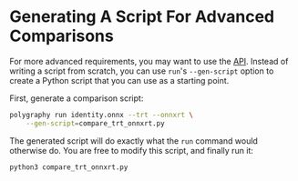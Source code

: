 
# Generating A Script For Advanced Comparisons

For more advanced requirements, you may want to use the [API](../../../../polygraphy).
Instead of writing a script from scratch, you can use `run`'s `--gen-script` option
to create a Python script that you can use as a starting point.

First, generate a comparison script:

```bash
polygraphy run identity.onnx --trt --onnxrt \
    --gen-script=compare_trt_onnxrt.py
```

The generated script will do exactly what the `run` command would otherwise do.
You are free to modify this script, and finally run it:

```bash
python3 compare_trt_onnxrt.py
```

